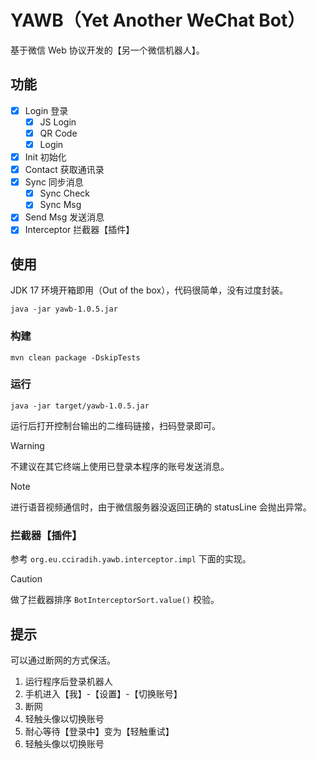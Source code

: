 # YAWB（Yet Another WeChat Bot）

基于微信 Web 协议开发的【另一个微信机器人】。

## 功能

- [x] Login 登录
    - [x] JS Login
    - [x] QR Code
    - [x] Login
- [x] Init 初始化
- [x] Contact 获取通讯录
- [x] Sync 同步消息
    - [x] Sync Check
    - [x] Sync Msg
- [x] Send Msg 发送消息
- [x] Interceptor 拦截器【插件】

## 使用

JDK 17 环境开箱即用（Out of the box），代码很简单，没有过度封装。

```shell
java -jar yawb-1.0.5.jar 
```

### 构建

```shell
mvn clean package -DskipTests
```

### 运行

```shell
java -jar target/yawb-1.0.5.jar 
```

运行后打开控制台输出的二维码链接，扫码登录即可。

> [!WARNING]
> 不建议在其它终端上使用已登录本程序的账号发送消息。

> [!NOTE]
> 进行语音视频通信时，由于微信服务器没返回正确的 statusLine 会抛出异常。

### 拦截器【插件】

参考 `org.eu.cciradih.yawb.interceptor.impl` 下面的实现。

> [!CAUTION]
> 做了拦截器排序 `BotInterceptorSort.value()` 校验。

## 提示

可以通过断网的方式保活。

1. 运行程序后登录机器人
2. 手机进入【我】-【设置】-【切换账号】
3. 断网
4. 轻触头像以切换账号
5. 耐心等待【登录中】变为【轻触重试】
6. 轻触头像以切换账号
